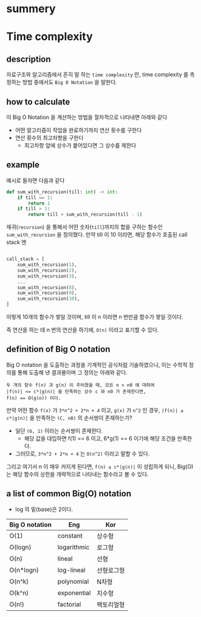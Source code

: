 # summery

# Time complexity

## description

자료구조와 알고리즘에서 흔히 말 하는 `time complexity` 란, time complexity 를 측정하는 방법 중에서도 `Big O Notation` 을 말한다. 

## how to calculate

이 Big O Notation 을 계산하는 방법을 절차적으로 나타내면 아래와 같다

- 어떤 알고리즘이 작업을 완료하기까지 연산 횟수를 구한다
- 연산 횟수의 최고차항을 구한다
    - 최고차항 앞에 상수가 붙어있다면 그 상수를 제한다

## example

예시로 들자면 다음과 같다

```python
def sum_with_recursion(till: int) -> int:
	if till == 1: 
		return 1
	if till > 1: 
		return till + sum_with_recursion(till - 1)
```

재귀(`recursion`) 을 통해서 어떤 숫자(`till`)까지의 합을 구하는 함수인 `sum_with_recursion` 을 정의했다. 만약 till 이 10 이라면, 해당 함수가 호출된 call stack 엔 

```python

call_stack = [ 
	sum_with_recursion(1),
	sum_with_recursion(2),
	sum_with_recursion(3),
	...
	sum_with_recursion(8),
	sum_with_recursion(9),
	sum_with_recursion(10),
]
```

이렇게 10개의 함수가 쌓일 것이며, till 이 n 이라면 n 번만큼 함수가 쌓일 것이다. 

즉 연산을 하는 데 n 번의 연산을 하기에, `O(n)` 이라고 표기할 수 있다. 

## definition of Big O notation

Big O notation 을 도출하는 과정을 기계적인 공식처럼 기술하였으나, 이는 수학적 정의를 통해 도출해 낸 결과물이며 그 정의는 아래와 같다.

```
두 개의 함수 f(n) 과 g(n) 이 주어졌을 때, 모든 n > n0 에 대하여 
|f(n)| <= c*|g(n)| 을 만족하는 상수 c 와 n0 가 존재한다면, 
f(n) == O(g(n)) 이다. 
```

만약 어떤 함수 `f(x)` 가 `3*n^2 + 2*n + 4` 이고, `g(x)` 가 `n^2` 인 경우,  `|f(n)| ≤ c*|g(n)|` 을 만족하는 `(C, n0)` 의 순서쌍이 존재하는가?

- 일단 `(6, 1)` 이라는 순서쌍이 존재한다.
    - 해당 값을 대입하면 f(1) == 6 이고, 6*g(1) == 6 이기에 해당 조건을 만족한다.
- 그러므로, `3*n^2 + 2*n + 4` 는 `O(n^2)` 이라고 말할 수 있다.

그리고 여기서 n 이 매우 커지게 된다면, `f(n) ≤ c*|g(n)|`  이 성립하게 되니, Big(O) 는 해당 함수의 상한을 개략적으로 나타내는 함수라고 볼 수 있다. 

## a list of common Big(O) notation

* log 의 밑(base)은 2이다.

| Big O notation | Eng | Kor |
| --- | --- | --- |
| O(1) | constant | 상수형 |
| O(logn) | logarithmic | 로그형 |
| O(n) | lineal | 선형 |
| O(n*logn) | log-lineal | 선형로그형 |
| O(n^k) | polynomial | N차형 |
| O(k^n) | exponential | 지수형 |
| O(n!) | factorial | 팩토리얼형 |